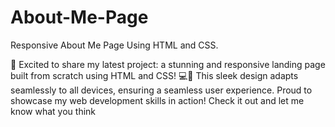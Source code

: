 # About-Me-Page
Responsive About Me Page Using HTML and CSS.

🚀 Excited to share my latest project: a stunning and responsive landing page built from scratch using HTML and CSS! 💻🎨 This sleek design adapts seamlessly to all devices, ensuring a seamless user experience. Proud to showcase my web development skills in action! Check it out and let me know what you think
